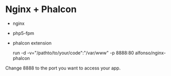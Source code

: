 # Nginx + Phalcon

- nginx 
- php5-fpm
- phalcon extension


	run -d -v="/pathto/to/your/code":"/var/www" -p 8888:80 alfonso/nginx-phalcon

Change 8888 to the port you want to access your app.